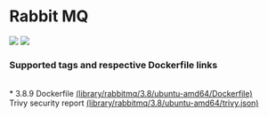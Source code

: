 # Rabbit MQ
[![](https://images.microbadger.com/badges/image/antonchernik/rabbitmq.svg)](https://microbadger.com/images/antonchernik/rabbitmq)
[![](https://images.microbadger.com/badges/version/antonchernik/rabbitmq.svg)](https://microbadger.com/images/antonchernik/rabbitmq)
### Supported tags and respective Dockerfile links
<br/>* 3.8.9 Dockerfile [(library/rabbitmq/3.8/ubuntu-amd64/Dockerfile)](https://github.com/antonchernik/docker/blob/rabbitmq-3.8.9-ubuntu-amd64/library/rabbitmq/3.8/ubuntu-amd64/Dockerfile)<br />Trivy security report [(library/rabbitmq/3.8/ubuntu-amd64/trivy.json)](https://github.com/antonchernik/docker/blob/rabbitmq-3.8.9-ubuntu-amd64/library/rabbitmq/3.8/ubuntu-amd64/trivy.json)<br />